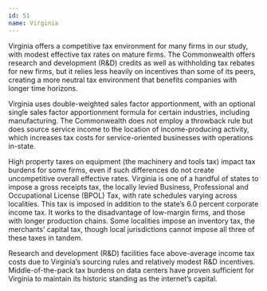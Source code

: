 ```yaml
---
id: 51 
name: Virginia
---
```


Virginia offers a competitive tax environment for many firms in our study, with modest effective tax rates on mature firms. The Commonwealth offers research and development (R&D) credits as well as withholding tax rebates for new firms, but it relies less heavily on incentives than some of its peers, creating a more neutral tax environment that benefits companies with longer time horizons.

Virginia uses double-weighted sales factor apportionment, with an optional single sales factor apportionment formula for certain industries, including manufacturing. The Commonwealth does not employ a throwback rule but does source service income to the location of income-producing activity, which increases tax costs for service-oriented businesses with operations in-state.

High property taxes on equipment (the machinery and tools tax) impact tax burdens for some firms, even if such differences do not create uncompetitive overall effective rates. Virginia is one of a handful of states to impose a gross receipts tax, the locally levied Business, Professional and Occupational License (BPOL) Tax, with rate schedules varying across localities. This tax is imposed in addition to the state’s 6.0 percent corporate income tax. It works to the disadvantage of low-margin firms, and those with longer production chains. Some localities impose an inventory tax, the merchants’ capital tax, though local jurisdictions cannot impose all three of these taxes in tandem.

Research and development (R&D) facilities face above-average income tax costs due to Virginia’s sourcing rules and relatively modest R&D incentives. Middle-of-the-pack tax burdens on data centers have proven sufficient for Virginia to maintain its historic standing as the internet’s capital.